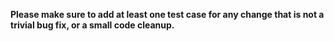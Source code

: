 **Please make sure to add at least one test case for any change that is not a trivial bug fix, or a small code cleanup.**
